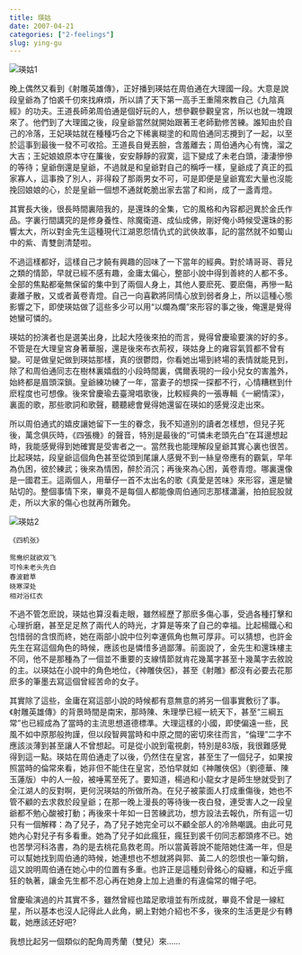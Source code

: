 ```yaml
---
title: 瑛姑
date: 2007-04-21
categories: ["2-feelings"]
slug: ying-gu
---
```


![瑛姑1](http://blufiles.storage.msn.com/x1pIjpkUX-8gH9dMxsmDKENdUPrkQ0m5Tk7Uazsai2DU0DayUkjfvXOZMwl2Hj9Yke9ajDvD0sRb0siqImlbqjd-Uv5GqlExjZN4gjRQaRKUeMu-X6WJ_cuMA)

<!--more-->

晚上偶然又看到《射雕英雄傳》，正好播到瑛姑在周伯通在大理國一段。大意是說段皇爺為了怕裘千仞來找麻煩，所以請了天下第一高手王重陽來教自己《九陰真經》的功夫。王道長師弟周伯通是個好玩的人，想參觀參觀皇宮，所以也就一塊跟來了。他們到了大理國之後，段皇爺當然就開始跟著王老師勤修苦練。誰知由於自己的冷落，王妃瑛姑就在種種巧合之下稀裏糊塗的和周伯通同志攪到了一起，以至於這事到最後一發不可收拾。王道長自覺丟臉，含羞離去；周伯通內心有愧，溜之大吉；王妃娘娘原本守在簾後，安安靜靜的寂寞，這下變成了未老白頭，淒淒慘慘的等待；皇爺倒還是皇爺，不過就是和皇爺對自己的稱呼一樣，皇爺成了真正的孤家寡人，這事換了別人，非得殺了那兩男女不可，可是即便是皇爺寬宏大量也沒能挽回娘娘的心，於是皇爺一個想不通就乾脆出家去當了和尚，成了一盞青燈。

其實長大後，很長時間裏陪我的，是還珠的全集，它的風格和內容都迥異於金氏作品。字裏行間講究的是修身養性、除魔衛道、成仙成佛，剛好俺小時候受還珠的影響太大，所以對金先生這種現代江湖恩怨情仇式的武俠故事，記的當然就不如蜀山中的紫、青雙劍清楚啦。

不過這樣都好，這樣自己才饒有興趣的回味了一下當年的經典。對於靖哥哥、蓉兒之類的情節，早就已經不感有趣，金庸太偏心，整部小說中得到善終的人都不多。全部的焦點都毫無保留的集中到了兩個人身上，其他人要麽死、要麽傷，再慘一點妻離子散，又或者黃卷青燈。自己一向喜歡將同情心放到弱者身上，所以這種心態影響之下，即使瑛姑做了這些多少可以用“以爛為爛”來形容的事之後，俺還是覺得她蠻可憐的。

瑛姑的扮演者也是選美出身，比起大陸後來拍的而言，覺得曾慶瑜要演的好的多。不管是在大理皇宮身著華服，還是後來布衣荊衩，瑛姑身上的雍容氣質都不曾有變。可是做皇妃做到瑛姑那樣，真的很鬱悶，你看她出場到終場的表情就能見到，除了和周伯通同志在樹林裏嬉戲的小段時間裏，偶爾表現的一段小兒女的害羞外，始終都是眉頭深鎖。皇爺練功練了一年，當妻子的想探一探都不行，心情糟糕到什麽程度也可想像。後來曾慶瑜去臺灣唱歌後，比較經典的一張專輯《一網情深》，裏面的歌，那些歌詞和歌聲，聽聽總會覺得她還留在瑛如的感覺沒走出來。

所以周伯通式的嬉皮讓她留下一生的眷念，我不知道別的讀者怎樣想，但兒子死後，萬念俱灰時，《四張機》的聲音，特別是最後的“可憐未老頭先白”在耳邊想起時，我能感覺得到她確實是受害者之一。當然我也能理解段皇爺其實心裏也很苦。比起瑛姑，段皇爺這個角色甚至從頭到尾讓人感覺不到一絲皇帝應有的霸氣，早年為仇困，彼於練武；後來為情困，醉於消沉；再後來為心困，黃卷青燈。哪裏還像是一國君王。這兩個人，用華仔一首不太出名的歌《真愛是苦味》來形容，還是蠻貼切的。整個事情下來，畢竟不是每個人都能像周伯通同志那樣瀟灑，拍拍屁股就走，所以大家的傷心也就再所難免。

![瑛姑2](http://blufiles.storage.msn.com/x1pIjpkUX-8gH9dMxsmDKENdXZ4ZmWIZ8e73ZXhuEdpbwTANDKDbClmyGxxSgfcrEz2u5EbwwEMtEGitfZRwo5XDUzN_6icBplOrVvgl6HeHgWHI4o4T1_O8w)

	《四机张》
	
	鸳鸯织就欲双飞  
	可怜未老头先白  
	春波碧草  
	晓寒深处  
	相对浴红衣   

不過不管怎麽說，瑛姑也算沒看走眼，雖然經歷了那麽多傷心事，受過各種打擊和心理折磨，甚至足足熬了兩代人的時光，才算是等來了自己的幸福。比起楊鐵心和包惜弱的含恨而終，她在兩部小說中位列幸運佩角也無可厚非。可以猜想，也許金先生在寫這個角色的時候，應該也是憐惜多過鄙薄。前面說了，金先生和還珠樓主不同，他不是那種為了一個並不重要的支線情節就肯花幾萬字甚至十幾萬字去敘說的主。以瑛姑在小說中的角色地位，《神雕俠侶》，甚至《射雕》都沒有必要去花那麽多的筆墨去寫這個曾經苦命的女子。

其實除了這些，金庸在寫這部小說的時候都有意無意的將另一個事實敷衍了事。《射雕英雄傳》的背景時間是南宋，那時陳、朱理學已經一統天下，甚至“三綱五常”也已經成為了當時的主流思想道德標準。大理這樣的小國，即使偏遠一些，民風不如中原那般拘謹，但以段智興當時和中原之間的密切來往而言，“倫理”二字不應該淡薄到甚至讓人不曾想起。可是從小說到電視劇，特別是83版，我很難感覺得到這一點。瑛姑在周伯通走了以後，仍然住在皇宮，甚至生了一個兒子，如果按照當時的倫常來看，她非但不能住在皇宮，恐怕早就如《神雕俠侶》（劉德華、陳玉蓮版）中的人一般，被唾罵至死了。要知道，楊過和小龍女才是師生戀就受到了全江湖人的反對啊，更何況瑛姑的所做所為。在兒子被蒙面人打成重傷後，她也不管不顧的去求救於段皇爺；在那一晚上漫長的等待後一夜白發，連受害人之一段皇爺都不勉心酸被打動；再後來十年如一日苦練武功，想方設法去報仇，所有這一切只有一個解釋：為了兒子，為了兒子她完全可以不顧全部人的冷熱嘲諷。由此可見她內心對兒子有多看重。她為了兒子如此瘋狂，瘋狂到裘千仞同志都頭疼不已。她也苦學河科洛書，為的是去桃花島救老周。所以當黃蓉說不能陪她住滿一年，但是可以幫她找到周伯通的時候，她連想也不想就將與郭、黃二人的怨恨也一筆勾銷，這又說明周伯通在她心中的位置有多重。也許正是這種刻骨銘心的癡纏，和近乎瘋狂的執著，讓金先生都不忍心再在她身上加上過重的有違倫常的帽子吧。

曾慶瑜演過的片其實不多，雖然曾經也踏足歌壇並有所成就，畢竟不曾是一線紅星，所以基本也沒人記得此人此角，網上對她介紹也不多，後來的生活更是少有轉載，她應該还好吧?

我想比起另一個類似的配角周秀蘭（雙兒）來……